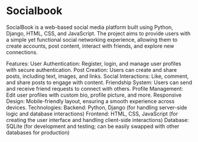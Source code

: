 # Socialbook
SocialBook is a web-based social media platform built using Python, Django, HTML, CSS, and JavaScript. The project aims to provide users with a simple yet functional social networking experience, allowing them to create accounts, post content, interact with friends, and explore new connections.

Features:
User Authentication: Register, login, and manage user profiles with secure authentication.
Post Creation: Users can create and share posts, including text, images, and links.
Social Interactions: Like, comment, and share posts to engage with content.
Friendship System: Users can send and receive friend requests to connect with others.
Profile Management: Edit user profiles with custom bio, profile picture, and more.
Responsive Design: Mobile-friendly layout, ensuring a smooth experience across devices.
Technologies:
Backend: Python, Django (for handling server-side logic and database interactions)
Frontend: HTML, CSS, JavaScript (for creating the user interface and handling client-side interactions)
Database: SQLite (for development and testing; can be easily swapped with other databases for production)
